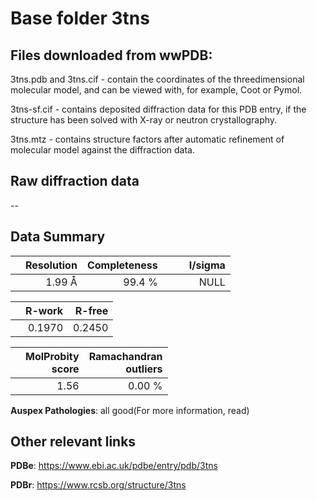 # Base folder 3tns

## Files downloaded from wwPDB:

3tns.pdb and 3tns.cif - contain the coordinates of the threedimensional molecular model, and can be viewed with, for example, Coot or Pymol.

3tns-sf.cif - contains deposited diffraction data for this PDB entry, if the structure has been solved with X-ray or neutron crystallography.

3tns.mtz - contains structure factors after automatic refinement of molecular model against the diffraction data.

## Raw diffraction data

--<br> 

## Data Summary
|   | Resolution | Completeness| I/sigma |
|---|-------------:|----------------:|--------------:|
|   |1.99 Å|99.4  %|<img width=50/>NULL |

|   | **R-work**| **R-free**   
|---|-------------:|----------------:|           
||  0.1970|  0.2450|

|   |**MolProbity<br>score**| **Ramachandran<br>outliers** 
|---|-------------:|----------------:|
||  1.56|  0.00 %|

**Auspex Pathologies**: all good(For more information, read)

 



## Other relevant links 
**PDBe**:  https://www.ebi.ac.uk/pdbe/entry/pdb/3tns
 
**PDBr**: https://www.rcsb.org/structure/3tns 

